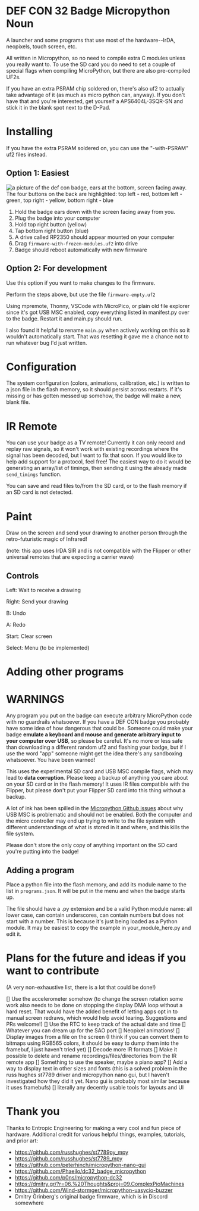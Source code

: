# DEF CON 32 Badge Micropython Noun
A launcher and some programs that use most of the hardware--IrDA, neopixels, touch screen, etc.

All written in Micropython, so no need to compile extra C modules unless you really want to. To use the SD card you do need to set a couple of special flags when compiling MicroPython, but there are also pre-compiled UF2s.

If you have an extra PSRAM chip soldered on, there's also uf2 to actually take advantage of it (as much as micro python can, anyway). If you don't have that and you're interested, get yourself a APS6404L-3SQR-SN and stick it in the blank spot next to the D-Pad.

# Installing
If you have the extra PSRAM soldered on, you can use the "-with-PSRAM" uf2 files instead. 

## Option 1: Easiest
![a picture of the def con badge, ears at the bottom, screen facing away. The four buttons on the back are highlighted: top left - red, bottom left - green, top right - yellow, bottom right - blue](badgeback.png)

1. Hold the badge ears down with the screen facing away from you.
2. Plug the badge into your computer
3. Hold top right button (yellow)
4. Tap bottom right button (blue)
5. A drive called RP2350 should appear mounted on your computer
6. Drag `firmware-with-frozen-modules.uf2` into drive
7. Badge should reboot automatically with new firmware

## Option 2: For development
Use this option if you want to make changes to the firmware.

Perform the steps above, but use the file `firmware-empty.uf2`

Using mpremote, Thonny, VSCode with MicroPico, or plain old file explorer since it's got USB MSC enabled, copy everything listed in manifest.py over to the badge. Restart it and main.py should run. 

I also found it helpful to rename `main.py` when actively working on this so it wouldn't automatically start. That was resetting it gave me a chance not to run whatever bug I'd just written.

# Configuration
The system configuration (colors, animations, calibration, etc.) is written to a json file in the flash memory, so it should persist across restarts. If it's missing or has gotten messed up somehow, the badge will make a new, blank file. 

# IR Remote
You can use your badge as a TV remote! Currently it can only record and replay raw signals, so it won't work with existing recordings where the signal has been decoded, but I want to fix that soon. If you would like to help add support for a protocol, feel free! The easiest way to do it would be generating an array/list of timings, then sending it using the already made `send_timings` function. 

You can save and read files to/from the SD card, or to the flash memory if an SD card is not detected.

# Paint
Draw on the screen and send your drawing to another person through the retro-futuristic magic of Infrared! 

(note: this app uses IrDA SIR and is not compatible with the Flipper or other universal remotes that are expecting a carrier wave)

## Controls

Left: Wait to receive a drawing

Right: Send your drawing

B: Undo

A: Redo

Start: Clear screen

Select: Menu (to be implemented)

# Adding other programs

# WARNINGS
Any program you put on the badge can execute arbitrary MicroPython code with no guardrails whatsoever. If you have a DEF CON badge you probably have some idea of how dangerous that could be. Someone could make your badge **emulate a keyboard and mouse and generate arbitrary input to your computer over USB**, so please be careful. It's no more or less safe than downloading a different random uf2 and flashing your badge, but if I use the word "app" someone might get the idea there's any sandboxing whatsoever. You have been warned!

This uses the experimental SD card and USB MSC compile flags, which may lead to **data corruption**. Please keep a backup of anything you care about on your SD card or in the flash memory! It uses IR files compatible with the Flipper, but please don't put your Flipper SD card into this thing without a backup.

A lot of ink has been spilled in the [Micropython Github issues](https://github.com/micropython/micropython/issues/8426) about why USB MSC is problematic and should not be enabled. Both the computer and the micro controller may end up trying to write to the file system with different understandings of what is stored in it and where, and this kills the file system. 

Please don't store the only copy of anything important on the SD card you're putting into the badge!

## Adding a program
Place a python file into the flash memory, and add its module name to the list in `programs.json`. It will be put in the menu and when the badge starts up. 

The file should have a .py extension and be a valid Python module name: all lower case, can contain underscores, can contain numbers but does not start with a number. This is because it's just being loaded as a Python module. It may be easiest to copy the example in your_module_here.py and edit it.

# Plans for the future and ideas if you want to contribute
(A very non-exhaustive list, there is a lot that could be done!)

[] Use the accelerometer somehow (to change the screen rotation some work also needs to be done on stopping the display DMA loop without a hard reset. That would have the added benefit of letting apps opt in to manual screen redraws, which would help avoid tearing. Suggestions and PRs welcome!)
[] Use the RTC to keep track of the actual date and time
[] Whatever you can dream up for the SAO port
[] Neopixel animations!
[] Display images from a file on the screen (I think if you can convert them to bitmaps using RGB565 colors, it should be easy to dump them into the framebuf, I just haven't tried yet)
[] Decode more IR formats
[] Make it possible to delete and rename recordings/files/directories from the IR remote app
[] Something to use the speaker, maybe a piano app? 
[] Add a way to display text in other sizes and fonts (this is a solved problem in the russ hughes st7789 driver and micropython nano gui, but I haven't investigated how they did it yet. Nano gui is probably most similar because it uses framebufs)
[] literally any decently usable tools for layouts and UI

# Thank you
Thanks to Entropic Engineering for making a very cool and fun piece of hardware. Additional credit for various helpful things, examples, tutorials, and prior art:

- https://github.com/russhughes/st7789py_mpy
- https://github.com/russhughes/st7789_mpy
- https://github.com/peterhinch/micropython-nano-gui
- https://github.com/Phaeilo/dc32_badge_micropython
- https://github.com/p0ns/micropython-dc32
- https://dmitry.gr/?r=06.%20Thoughts&proj=09.ComplexPioMachines
- https://github.com/Wind-stormger/micropython-uasycio-buzzer
- Dmitry Grinberg's original badge firmware, which is in Discord somewhere